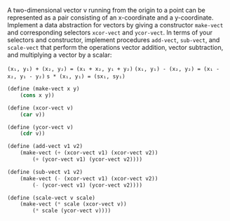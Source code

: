 A two-dimensional vector v running from the origin to a point can be represented as a pair consisting of an x-coordinate and a y-coordinate. Implement a data abstraction for vectors by giving a constructor `make-vect` and corresponding selectors `xcor-vect` and `ycor-vect`. In terms of your selectors and constructor, implement procedures `add-vect`, `sub-vect`, and `scale-vect` that perform the operations vector addition, vector subtraction, and multiplying a vector by a scalar:

`(x₁, y₁) + (x₂, y₂) = (x₁ + x₂, y₁ + y₂)`
`(x₁, y₁) - (x₂, y₂) = (x₁ - x₂, y₁ - y₂)`
`s * (x₁, y₁) = (sx₁, sy₁)`

```scheme
(define (make-vect x y)
    (cons x y))

(define (xcor-vect v)
    (car v))

(define (ycor-vect v)
    (cdr v))

(define (add-vect v1 v2)
    (make-vect (+ (xcor-vect v1) (xcor-vect v2))
        (+ (ycor-vect v1) (ycor-vect v2))))

(define (sub-vect v1 v2)
    (make-vect (- (xcor-vect v1) (xcor-vect v2))
        (- (ycor-vect v1) (ycor-vect v2))))

(define (scale-vect v scale)
    (make-vect (* scale (xcor-vect v))
        (* scale (ycor-vect v))))
```
